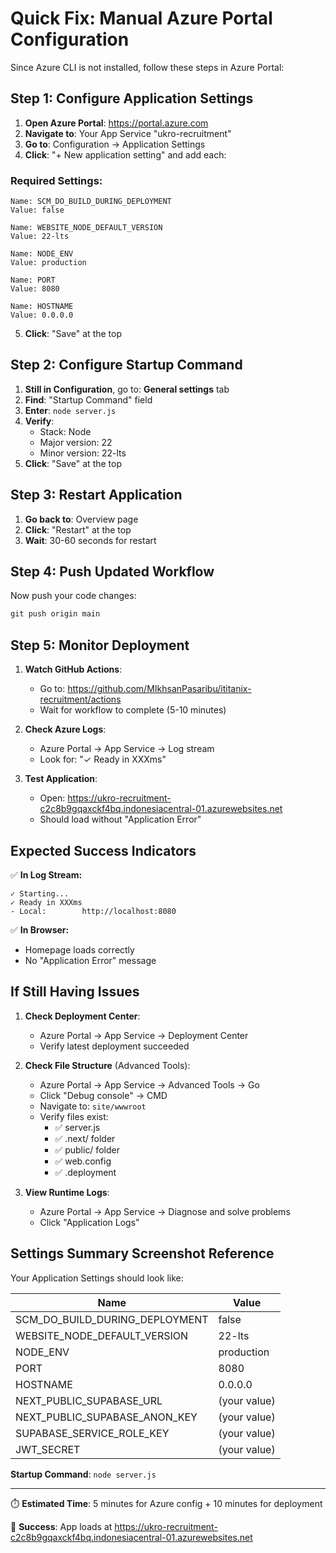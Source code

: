 # Quick Fix: Manual Azure Portal Configuration

Since Azure CLI is not installed, follow these steps in Azure Portal:

## Step 1: Configure Application Settings

1. **Open Azure Portal**: https://portal.azure.com
2. **Navigate to**: Your App Service "ukro-recruitment"
3. **Go to**: Configuration → Application Settings
4. **Click**: "+ New application setting" and add each:

### Required Settings:

```
Name: SCM_DO_BUILD_DURING_DEPLOYMENT
Value: false
```

```
Name: WEBSITE_NODE_DEFAULT_VERSION
Value: 22-lts
```

```
Name: NODE_ENV
Value: production
```

```
Name: PORT
Value: 8080
```

```
Name: HOSTNAME
Value: 0.0.0.0
```

5. **Click**: "Save" at the top

## Step 2: Configure Startup Command

1. **Still in Configuration**, go to: **General settings** tab
2. **Find**: "Startup Command" field
3. **Enter**: `node server.js`
4. **Verify**:
   - Stack: Node
   - Major version: 22
   - Minor version: 22-lts
5. **Click**: "Save" at the top

## Step 3: Restart Application

1. **Go back to**: Overview page
2. **Click**: "Restart" at the top
3. **Wait**: 30-60 seconds for restart

## Step 4: Push Updated Workflow

Now push your code changes:

```powershell
git push origin main
```

## Step 5: Monitor Deployment

1. **Watch GitHub Actions**:

   - Go to: https://github.com/MIkhsanPasaribu/ititanix-recruitment/actions
   - Wait for workflow to complete (5-10 minutes)

2. **Check Azure Logs**:

   - Azure Portal → App Service → Log stream
   - Look for: "✓ Ready in XXXms"

3. **Test Application**:
   - Open: https://ukro-recruitment-c2c8b9gqaxckf4bq.indonesiacentral-01.azurewebsites.net
   - Should load without "Application Error"

## Expected Success Indicators

✅ **In Log Stream:**

```
✓ Starting...
✓ Ready in XXXms
- Local:        http://localhost:8080
```

✅ **In Browser:**

- Homepage loads correctly
- No "Application Error" message

## If Still Having Issues

1. **Check Deployment Center**:

   - Azure Portal → App Service → Deployment Center
   - Verify latest deployment succeeded

2. **Check File Structure** (Advanced Tools):

   - Azure Portal → App Service → Advanced Tools → Go
   - Click "Debug console" → CMD
   - Navigate to: `site/wwwroot`
   - Verify files exist:
     - ✅ server.js
     - ✅ .next/ folder
     - ✅ public/ folder
     - ✅ web.config
     - ✅ .deployment

3. **View Runtime Logs**:
   - Azure Portal → App Service → Diagnose and solve problems
   - Click "Application Logs"

## Settings Summary Screenshot Reference

Your Application Settings should look like:

| Name                           | Value        |
| ------------------------------ | ------------ |
| SCM_DO_BUILD_DURING_DEPLOYMENT | false        |
| WEBSITE_NODE_DEFAULT_VERSION   | 22-lts       |
| NODE_ENV                       | production   |
| PORT                           | 8080         |
| HOSTNAME                       | 0.0.0.0      |
| NEXT_PUBLIC_SUPABASE_URL       | (your value) |
| NEXT_PUBLIC_SUPABASE_ANON_KEY  | (your value) |
| SUPABASE_SERVICE_ROLE_KEY      | (your value) |
| JWT_SECRET                     | (your value) |

**Startup Command**: `node server.js`

---

⏱️ **Estimated Time**: 5 minutes for Azure config + 10 minutes for deployment

🎯 **Success**: App loads at https://ukro-recruitment-c2c8b9gqaxckf4bq.indonesiacentral-01.azurewebsites.net
